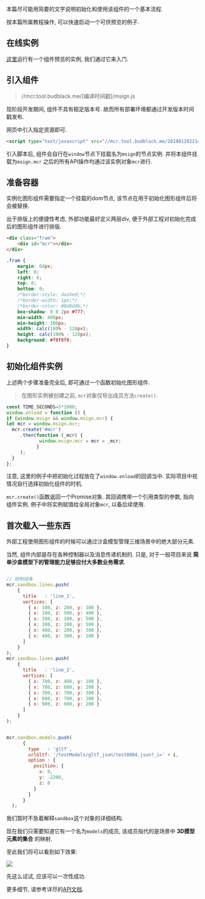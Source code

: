 
本篇尽可能用简要的文字说明初始化和使用该组件的一个基本流程.

按本篇所属教程操作, 可以快速启动一个可供预览的例子.

在线实例
---

[这里](http://mcr.tool.budblack.me/)运行有一个组件预览的实例, 我们通过它来入门.


引入组件
---

>//mcr.tool.budblack.me/[编译时间戳]/msign.js

现阶段开发期间, 组件不具有稳定版本号. 故而所有部署环境都通过开发版本时间戳发布.

网页中引入指定资源即可.

```html
<script type="text/javascript" src="//mcr.tool.budblack.me/201801282214/msign.js"></script>
```

引入脚本后, 组件会自行在`window`节点下挂载名为`msign`的节点实例. 并将本组件挂载为`msign.mcr`
之后的所有API操作均通过该实例对象`mcr`进行.

准备容器
---

实例化图形组件需要指定一个挂载的dom节点, 该节点在用于初始化图形组件后将会被替换. 

出于排版上的便捷性考虑, 外部功能最好定义两层div, 便于外部工程对初始化完成后的图形组件进行排版.

```html
<div class="fram">
    <div id="mcr"></div>
</div>
```

```css
.fram {
    margin: 64px;
    left: 0;
    right: 0;
    top: 0;
    bottom: 0;
    /*border-style: dashed;*/
    /*border-width: 1px;*/
    /*border-color: #0d8ddb;*/
    box-shadow: 0 0 2px #777;
    min-width: 400px;
    min-height: 300px;
    width: calc(100% - 128px);
    height: calc(100% - 128px);
    background: #f0f0f0;
}
```

初始化组件实例
---

上述两个步骤准备完全后, 即可通过一个函数初始化图形组件. 

>在图形实例被创建之前, `mcr`对象仅导出成员方法`create()`.

```javascript
const TIME_SECONDS=5*1000;
window.onload = function () {
if (window.msign && window.msign.mcr) {
let mcr = window.msign.mcr;
  mcr.create('#mcr')
     .then(function (_mcr) {
            window.msign.mcr = mcr = _mcr;
           }
     );
  }
};
```

注意, 这里的例子中把初始化过程放在了`window.onload`的回调当中. 实际项目中视情况自行选择初始化组件的时机.

`mcr.create()`函数返回一个Promise对象. 其回调携带一个引用类型的参数, 指向组件实例. 例子中将实例赋值给全局对象`mcr`, 以备后续使用.

首次载入一些东西
---

外部工程使用图形组件的时候可以通过沙盒模型管理三维场景中的绝大部分元素.

当然, 组件内部是存在各种控制器以及消息传递机制的. 只是, 对于一般项目来说 __简单沙盒模型下的管理能力足够应付大多数业务需求__.

```javascript

// 绘制线条
mcr.sandbox.lines.push(
    {
      title   : 'line_1',
      vertices: [
        { x: 100, z: 200, y: 300 },
        { x: 100, z: 500, y: 400 },
        { x: 200, z: 100, y: 500 },
        { x: 300, z: 100, y: 500 },
        { x: 400, z: 200, y: 300 },
        { x: 400, z: 300, y: 100 }
      ]
    }
);
mcr.sandbox.lines.push(
    {
      title   : 'line_2',
      vertices: [
        { x: 700, z: 400, y: 100 },
        { x: 700, z: 600, y: 200 },
        { x: 700, z: 700, y: 300 },
        { x: 800, z: 700, y: 300 },
        { x: 900, z: 600, y: 200 }
      ]
    }
);


mcr.sandbox.models.push(
      {
        type   : 'gltf',
        urlGltf: '/testModels/gltf_json/test0804.json?_i=' + i,
        option : {
          position: {
            x: 0,
            y: -2200,
            z: 0
          }
        }
      }
  );
```

我们暂时不急着解释`sandbox`这个对象的详细结构. 

现在我们只需要知道它有一个名为`models`的成员, 该成员指代的是场景中 __3D模型元素的集合__ 的映射.

至此我们将可以看到如下效果:

![](https://ws4.sinaimg.cn/large/006tNc79ly1fnxefzgh3tj31kw0wtdr7.jpg)

先这么试试, 应该可以一次性成功.

更多细节, 请参考详尽的[API文档](/guide).
